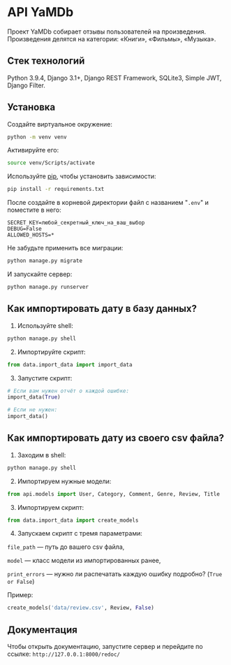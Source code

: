 # API YaMDb
Проект YaMDb собирает отзывы пользователей на произведения. Произведения делятся на категории: «Книги», «Фильмы», «Музыка».


## Стек технологий
Python 3.9.4, Django 3.1+, Django REST Framework, SQLite3, Simple JWT, Django Filter.

## Установка
Создайте виртуальное окружение:
```bash
python -m venv venv
```
Активируйте его:
```bash
source venv/Scripts/activate
```
Используйте [pip](https://pip.pypa.io/en/stable/), чтобы установить зависимости:
```bash
pip install -r requirements.txt
```
После создайте в корневой директории файл с названием "```.env```" и поместите в него:
```
SECRET_KEY=любой_секретный_ключ_на_ваш_выбор
DEBUG=False
ALLOWED_HOSTS=*
```
Не забудьте применить все миграции:
```bash
python manage.py migrate
```
И запускайте сервер:
```bash
python manage.py runserver
```

## Как импортировать дату в базу данных?
1. Используйте shell:
```bash
python manage.py shell
```

2. Импортируйте скрипт:
```python
from data.import_data import import_data
```
3. Запустите скрипт:
```python
# Если вам нужен отчёт о каждой ошибке:
import_data(True)

# Если не нужен:
import_data()
```

## Как импортировать дату из своего csv файла?
1. Заходим в shell:
```bash
python manage.py shell
```

2. Импортируем нужные модели:
```python
from api.models import User, Category, Comment, Genre, Review, Title
```

3. Импортируем скрипт:
```python
from data.import_data import create_models
```

4. Запускаем скрипт с тремя параметрами:

```file_path``` — путь до вашего csv файла,

```model``` — класс модели из импортированных ранее,

```print_errors``` — нужно ли распечатать каждую ошибку подробно? (```True or False```)

Пример:
```python
create_models('data/review.csv', Review, False)
```

## Документация
Чтобы открыть документацию, запустите сервер и перейдите по ссылке:
```http://127.0.0.1:8000/redoc/```
